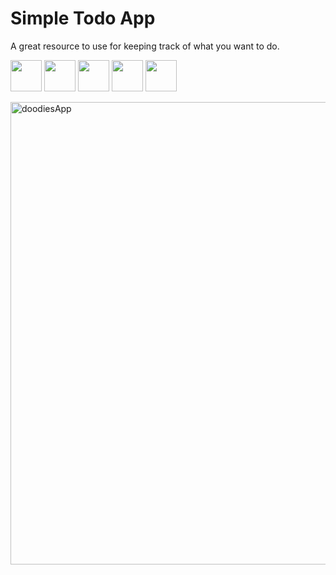 <link rel="stylesheet" href="https://cdn.jsdelivr.net/gh/devicons/devicon@v2.15.1/devicon.min.css">



# Simple Todo App

A great resource to use for keeping track of what you want to do. 

<p styl="width: 100%; display:flex">
  <img style="width: 50px" src="https://cdn.jsdelivr.net/gh/devicons/devicon/icons/react/react-original.svg" />
  <img style="width: 50px" src="https://cdn.jsdelivr.net/gh/devicons/devicon/icons/tailwindcss/tailwindcss-plain.svg" />
  <img style="width: 50px" src="https://cdn.jsdelivr.net/gh/devicons/devicon/icons/nodejs/nodejs-original.svg" />
  <img style="width: 50px" src="https://cdn.jsdelivr.net/gh/devicons/devicon/icons/express/express-original.svg" />
  <img style="width: 50px" src="https://cdn.jsdelivr.net/gh/devicons/devicon/icons/heroku/heroku-original.svg" />     
</p>

<img width="740" alt="doodiesApp" src="https://user-images.githubusercontent.com/57625094/173997027-6b3f7485-a57b-4ce4-815a-99bc71c64214.png">
